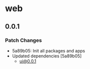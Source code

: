 # web

## 0.0.1

### Patch Changes

- 5a89b05: Init all packages and apps
- Updated dependencies [5a89b05]
  - ui@0.0.1

